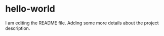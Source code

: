 # hello-world
I am editing the README file. Adding some more details about the project description.

